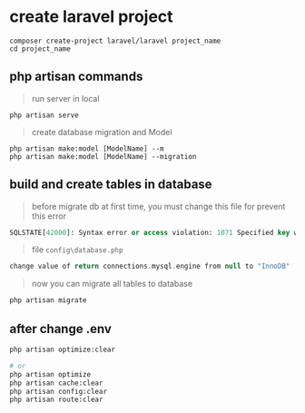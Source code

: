 # create laravel project
```
composer create-project laravel/laravel project_name
cd project_name 
```

## php artisan commands
> run server in local
  ```
  php artisan serve
  ```

> create database migration and Model
  ```
  php artisan make:model [ModelName] --m
  php artisan make:model [ModelName] --migration
  ```

## build and create tables in database
> before migrate db at first time, you must change this file for prevent this error
  ```sql
  SQLSTATE[42000]: Syntax error or access violation: 1071 Specified key was too long; max key length is 1000 bytes
  ```
> file `config\database.php`
  ```php
  change value of return connections.mysql.engine from null to "InnoDB"
  ```
  
> now you can migrate all tables to database
  ```sh
  php artisan migrate
  ```
  
## after change .env
  ```sh
  php artisan optimize:clear
  
  # or 
  php artisan optimize
  php artisan cache:clear
  php artisan config:clear
  php artisan route:clear
  ```
